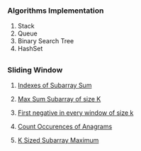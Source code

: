 ### Algorithms Implementation

1. Stack
2. Queue
3. Binary Search Tree
4. HashSet

##

### Sliding Window

1. [Indexes of Subarray Sum](https://www.geeksforgeeks.org/problems/subarray-with-given-sum-1587115621/1)

2. [Max Sum Subarray of size K](https://www.geeksforgeeks.org/problems/max-sum-subarray-of-size-k5313/1)

3. [First negative in every window of size k](https://www.geeksforgeeks.org/problems/first-negative-integer-in-every-window-of-size-k3345/1)

4. [Count Occurences of Anagrams](https://www.geeksforgeeks.org/problems/count-occurences-of-anagrams5839/1)

5. [K Sized Subarray Maximum](https://www.geeksforgeeks.org/problems/maximum-of-all-subarrays-of-size-k3101/1)
